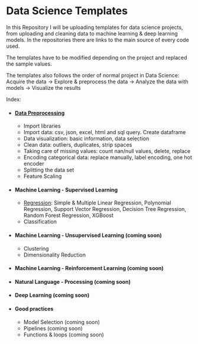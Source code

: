 # Data Science Templates

In this Repository I will be uploading templates for data science projects, from uploading and cleaning data to machine learning & deep learning models. In the repositories there are links to the main source of every code used. 

The templates have to be modified depending on the project and replaced the sample values. 

The templates also follows the order of  normal project in Data Science: Acquire the data -> Explore & preprocess the data -> Analyze the data with models -> Visualize the results

Index:
* #### [Data Preprocessing](https://github.com/rubenyanes/DataScienceTemplates/blob/main/Data_Preprocessing_Template.ipynb)
  * Import libraries
  * Import data: csv, json, excel, html and sql query. Create dataframe 
  * Data visualization: basic information, data selection
  * Clean data: outliers, duplicates, strip spaces
  * Taking care of missing values: count nan/null values, delete, replace
  * Encoding categorical data: replace manually, label encoding, one hot encoder
  * Splitting the data set
  * Feature Scaling
* #### Machine Learning - Supervised Learning
  * [Regression](https://github.com/rubenyanes/Data_Science_Templates/blob/main/Regression_Template.ipynb): Simple & Multiple Linear Regression, Polynomial Regression, Support Vector Regression, Decision Tree Regression, Random Forest Regression, XGBoost
  * Classification
* #### Machine Learning - Unsupervised Learning (coming soon)
  * Clustering
  * Dimensionality Reduction
* #### Machine Learning - Reinforcement Learning (coming soon)
* #### Natural Language - Processing (coming soon)
* #### Deep Learning (coming soon)
* #### Good practices
  * Model Selection (coming soon)
  * Pipelines (coming soon)
  * Functions & loops (coming soon)
